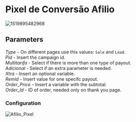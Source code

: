 # Pixel de Conversão Afilio

![1519895482968](https://user-images.githubusercontent.com/78829381/121952199-500cb100-cd32-11eb-9cf6-a420f6acde9e.png)

## Parameters

*Type* - On different pages use this values: `Sale` and `Lead`.<br>
*Pid* - Insert the campaign id.<br>
*Multitarifa* - Select if there is more than one type of payout.<br>
*Adicional* - Select if an extra parameter is needed.<br>
*Xtra* - Insert an optional variable.<br>
*Remid* - Insert value for one specifc payout.<br>
*Order_Price* - Insert a variable with the subtotal.<br>
*Order_Id* - ID of order, needed only on thank you page.

### Configuration

![Afilio_Pixel](https://user-images.githubusercontent.com/78829381/121952229-59961900-cd32-11eb-84c4-0bb9ef03def1.jpg)

